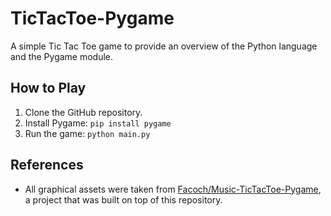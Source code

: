 # TicTacToe-Pygame
A simple Tic Tac Toe game to provide an overview of the Python language and the Pygame module.

## How to Play
1. Clone the GitHub repository.
2. Install Pygame: `pip install pygame`
3. Run the game: `python main.py`

## References
- All graphical assets were taken from [Facoch/Music-TicTacToe-Pygame](https://github.com/Facoch/Music-TicTacToe-Pygame), a project that was built on top of this repository.
